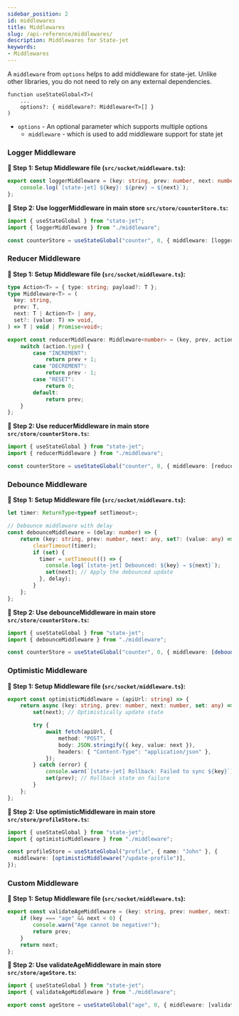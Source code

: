 ```yaml
---
sidebar_position: 2
id: middlewares
title: Middlewares
slug: /api-reference/middlewares/
description: Middlewares for State-jet
keywords:
- Middlewares
---
```


A `middleware` from `options` helps to add middleware for state-jet. Unlike other libraries, you do not need to rely on any external dependencies.

```tsx
function useStateGlobal<T>(
    ...
    options?: { middleware?: Middleware<T>[] }
) 
```

- `options` - An optional parameter which supports multiple options
   * `middleware` - which is used to add middleware support for state jet

### Logger Middleware

**🔹 Step 1: Setup Middleware file (`src/socket/middleware.ts`):**

```ts title="src/store/middleware.ts"
export const loggerMiddleware = (key: string, prev: number, next: number) => {
    console.log(`[state-jet] ${key}: ${prev} → ${next}`);
};
```

**🔹 Step 2: Use loggerMiddleware in main store `src/store/counterStore.ts`:**

```ts title="src/store/counterStore.ts"
import { useStateGlobal } from "state-jet";
import { loggerMiddleware } from "./middleware";

const counterStore = useStateGlobal("counter", 0, { middleware: [loggerMiddleware] });
```

### Reducer Middleware

**🔹 Step 1: Setup Middleware file (`src/socket/middleware.ts`):**

```ts title="src/store/middleware.ts"
type Action<T> = { type: string; payload?: T };
type Middleware<T> = (
  key: string,
  prev: T,
  next: T | Action<T> | any,
  set?: (value: T) => void,
) => T | void | Promise<void>;

export const reducerMiddleware: Middleware<number> = (key, prev, action: Action<any>) => {
    switch (action.type) {
        case "INCREMENT":
            return prev + 1;
        case "DECREMENT":
            return prev - 1;
        case "RESET":
            return 0;
        default:
            return prev;
    }
};
```

**🔹 Step 2: Use reducerMiddleware in main store `src/store/counterStore.ts`:**

```ts title="src/store/counterStore.ts"
import { useStateGlobal } from "state-jet";
import { reducerMiddleware } from "./middleware";

const counterStore = useStateGlobal("counter", 0, { middleware: [reducerMiddleware] });
```

### Debounce Middleware

**🔹 Step 1: Setup Middleware file (`src/socket/middleware.ts`):**

```ts title="src/store/middleware.ts"
let timer: ReturnType<typeof setTimeout>;

// Debounce middleware with delay
const debounceMiddleware = (delay: number) => {
    return (key: string, prev: number, next: any, set?: (value: any) => void) => {
        clearTimeout(timer);
        if (set) {
          timer = setTimeout(() => {
            console.log(`[state-jet] Debounced: ${key} → ${next}`);
            set(next); // Apply the debounced update
          }, delay);
        }
    };
};
```

**🔹 Step 2: Use debounceMiddleware in main store `src/store/counterStore.ts`:**

```ts title="src/store/counterStore.ts"
import { useStateGlobal } from "state-jet";
import { debounceMiddleware } from "./middleware";

const counterStore = useStateGlobal("counter", 0, { middleware: [debounceMiddleware(500)] });
```

### Optimistic Middleware

**🔹 Step 1: Setup Middleware file (`src/socket/middleware.ts`):**

```ts title="src/store/middleware.ts"
export const optimisticMiddleware = (apiUrl: string) => {
    return async (key: string, prev: number, next: number, set: any) => {
        set(next); // Optimistically update state

        try {
            await fetch(apiUrl, {
                method: "POST",
                body: JSON.stringify({ key, value: next }),
                headers: { "Content-Type": "application/json" },
            });
        } catch (error) {
            console.warn(`[state-jet] Rollback: Failed to sync ${key}`);
            set(prev); // Rollback state on failure
        }
    };
};
```

**🔹 Step 2: Use optimisticMiddleware in main store `src/store/profileStore.ts`:**

```ts title="src/store/profileStore.ts"
import { useStateGlobal } from "state-jet";
import { optimisticMiddleware } from "./middleware";

const profileStore = useStateGlobal("profile", { name: "John" }, {
  middleware: [optimisticMiddleware("/update-profile")],
});
```

### Custom Middleware

**🔹 Step 1: Setup Middleware file (`src/socket/middleware.ts`):**

```ts title="src/store/middleware.ts"
export const validateAgeMiddleware = (key: string, prev: number, next: number) => {
    if (key === "age" && next < 0) {
        console.warn("Age cannot be negative!");
        return prev;
    }
    return next;
};
```

**🔹 Step 2: Use validateAgeMiddleware in main store `src/store/ageStore.ts`:**

```ts title="src/store/ageStore.ts"
import { useStateGlobal } from "state-jet";
import { validateAgeMiddleware } from "./middleware";

export const ageStore = useStateGlobal("age", 0, { middleware: [validateAgeMiddleware]});
```
